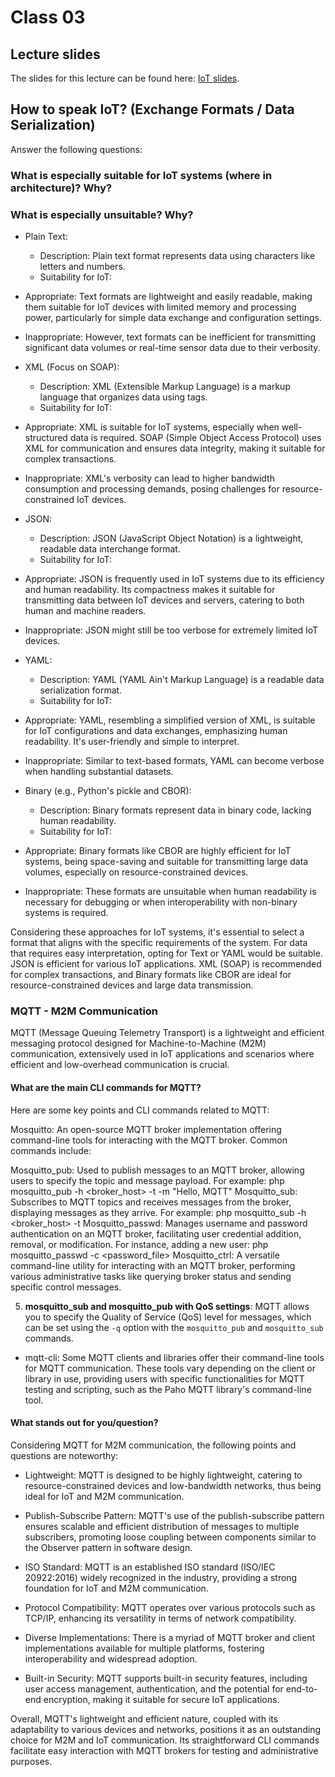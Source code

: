 # Class 03

## Lecture slides

The slides for this lecture can be found here: [IoT slides](https://drive.google.com/file/d/1RDNF21yAlu9yf71ilP0qkRYE549gjxs3/view?usp=sharing).

## How to speak IoT? (Exchange Formats / Data Serialization)

Answer the following questions:

### What is especially suitable for IoT systems (where in architecture)? Why?

### What is especially unsuitable? Why?

* Plain Text:

    * Description: Plain text format represents data using characters like letters and numbers.
    * Suitability for IoT:
* Appropriate: Text formats are lightweight and easily readable, making them suitable for IoT devices with limited memory and processing power, particularly for simple data exchange and configuration settings.
* Inappropriate: However, text formats can be inefficient for transmitting significant data volumes or real-time sensor data due to their verbosity.
* XML (Focus on SOAP):

    * Description: XML (Extensible Markup Language) is a markup language that organizes data using tags.
    * Suitability for IoT:
* Appropriate: XML is suitable for IoT systems, especially when well-structured data is required. SOAP (Simple Object Access Protocol) uses XML for communication and ensures data integrity, making it suitable for complex transactions.
* Inappropriate: XML's verbosity can lead to higher bandwidth consumption and processing demands, posing challenges for resource-constrained IoT devices.
* JSON:

    * Description: JSON (JavaScript Object Notation) is a lightweight, readable data interchange format.
    * Suitability for IoT:
* Appropriate: JSON is frequently used in IoT systems due to its efficiency and human readability. Its compactness makes it suitable for transmitting data between IoT devices and servers, catering to both human and machine readers.
* Inappropriate: JSON might still be too verbose for extremely limited IoT devices.
* YAML:

    * Description: YAML (YAML Ain't Markup Language) is a readable data serialization format.
    * Suitability for IoT:
* Appropriate: YAML, resembling a simplified version of XML, is suitable for IoT configurations and data exchanges, emphasizing human readability. It's user-friendly and simple to interpret.
* Inappropriate: Similar to text-based formats, YAML can become verbose when handling substantial datasets.
* Binary (e.g., Python's pickle and CBOR):

    * Description: Binary formats represent data in binary code, lacking human readability.
    * Suitability for IoT:
* Appropriate: Binary formats like CBOR are highly efficient for IoT systems, being space-saving and suitable for transmitting large data volumes, especially on resource-constrained devices.
* Inappropriate: These formats are unsuitable when human readability is necessary for debugging or when interoperability with non-binary systems is required.

Considering these approaches for IoT systems, it's essential to select a format that aligns with the specific requirements of the system. For data that requires easy interpretation, opting for Text or YAML would be suitable. JSON is efficient for various IoT applications. XML (SOAP) is recommended for complex transactions, and Binary formats like CBOR are ideal for resource-constrained devices and large data transmission.

### MQTT - M2M Communication

MQTT (Message Queuing Telemetry Transport) is a lightweight and efficient messaging protocol designed for Machine-to-Machine (M2M) communication, extensively used in IoT applications and scenarios where efficient and low-overhead communication is crucial.

#### What are the main CLI commands for MQTT?

Here are some key points and CLI commands related to MQTT:

Mosquitto: An open-source MQTT broker implementation offering command-line tools for interacting with the MQTT broker. Common commands include:

Mosquitto_pub: Used to publish messages to an MQTT broker, allowing users to specify the topic and message payload. For example:
php
mosquitto_pub -h <broker_host> -t <topic> -m "Hello, MQTT"
Mosquitto_sub: Subscribes to MQTT topics and receives messages from the broker, displaying messages as they arrive. For example:
php
mosquitto_sub -h <broker_host> -t <topic>
Mosquitto_passwd: Manages username and password authentication on an MQTT broker, facilitating user credential addition, removal, or modification. For instance, adding a new user:
php
mosquitto_passwd -c <password_file> <username>
Mosquitto_ctrl: A versatile command-line utility for interacting with an MQTT broker, performing various administrative tasks like querying broker status and sending specific control messages.

5. **mosquitto_sub and mosquitto_pub with QoS settings**: MQTT allows you to specify the Quality of Service (QoS) level for messages, which can be set using the `-q` option with the `mosquitto_pub` and `mosquitto_sub` commands.

* mqtt-cli: Some MQTT clients and libraries offer their command-line tools for MQTT communication. These tools vary depending on the client or library in use, providing users with specific functionalities for MQTT testing and scripting, such as the Paho MQTT library's command-line tool.


#### What stands out for you/question?

Considering MQTT for M2M communication, the following points and questions are noteworthy:

* Lightweight: MQTT is designed to be highly lightweight, catering to resource-constrained devices and low-bandwidth networks, thus being ideal for IoT and M2M communication.

* Publish-Subscribe Pattern: MQTT's use of the publish-subscribe pattern ensures scalable and efficient distribution of messages to multiple subscribers, promoting loose coupling between components similar to the Observer pattern in software design.

* ISO Standard: MQTT is an established ISO standard (ISO/IEC 20922:2016) widely recognized in the industry, providing a strong foundation for IoT and M2M communication.

* Protocol Compatibility: MQTT operates over various protocols such as TCP/IP, enhancing its versatility in terms of network compatibility.

* Diverse Implementations: There is a myriad of MQTT broker and client implementations available for multiple platforms, fostering interoperability and widespread adoption.

* Built-in Security: MQTT supports built-in security features, including user access management, authentication, and the potential for end-to-end encryption, making it suitable for secure IoT applications.

Overall, MQTT's lightweight and efficient nature, coupled with its adaptability to various devices and networks, positions it as an outstanding choice for M2M and IoT communication. Its straightforward CLI commands facilitate easy interaction with MQTT brokers for testing and administrative purposes.





